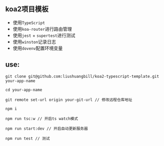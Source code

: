 ## koa2项目模板

- 使用`TypeScript`
- 使用`koa-router`进行路由管理
- 使用`jest` + `supertest`进行测试
- 使用`winston`记录日志
- 使用`dovenv`配置环境变量

## use:
```npm
git clone git@github.com:liushuangbill/koa2-typescript-template.git your-app-name

cd your-app-name

git remote set-url origin your-git-url // 修改远程仓库地址

npm i

npm run tsc:w // 开启ts watch模式

npm run start:dev // 开启自动更新服务器

npm run test // 测试
```
